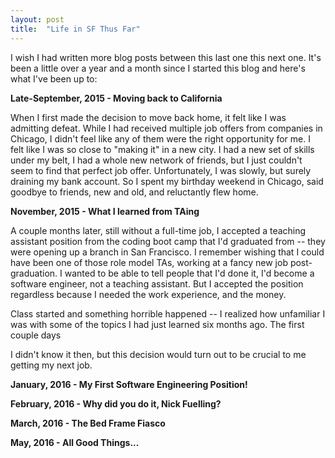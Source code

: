 ```yaml
---
layout: post
title:  "Life in SF Thus Far"
---
```

I wish I had written more blog posts between this last one this next one. It's been a little over a year and a month since I started this blog and here's what I've been up to: 

**Late-September, 2015 - Moving back to California**

When I first made the decision to move back home, it felt like I was admitting defeat. While I had received multiple job offers from companies in Chicago, I didn't feel like any of them were the right opportunity for me. I felt like I was so close to "making it" in a new city. I had a new set of skills under my belt, I had a whole new network of friends, but I just couldn't seem to find that perfect job offer. Unfortunately, I was slowly, but surely draining my bank account. So I spent my birthday weekend in Chicago, said goodbye to friends, new and old, and reluctantly flew home. 

**November, 2015 - What I learned from TAing**

A couple months later, still without a full-time job, I accepted a teaching assistant position from the coding boot camp that I'd graduated from -- they were opening up a branch in San Francisco. I remember wishing that I could have been one of those role model TAs, working at a fancy new job post-graduation. I wanted to be able to tell people that I'd done it, I'd become a software engineer, not a teaching assistant. But I accepted the position regardless because I needed the work experience, and the money.

Class started and something horrible happened -- I realized how unfamiliar I was with some of the topics I had just learned six months ago. The first couple days  

I didn't know it then, but this decision would turn out to be crucial to me getting my next job. 

**January, 2016 - My First Software Engineering Position!**



**February, 2016 - Why did you do it, Nick Fuelling?**



**March, 2016 - The Bed Frame Fiasco**



**May, 2016 - All Good Things...**


